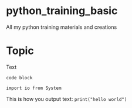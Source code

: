 # python_training_basic
All my python training materials and creations

# Topic

Text

`code block`

```
import io from System
```

This is how you output text: `print("hello world")`

